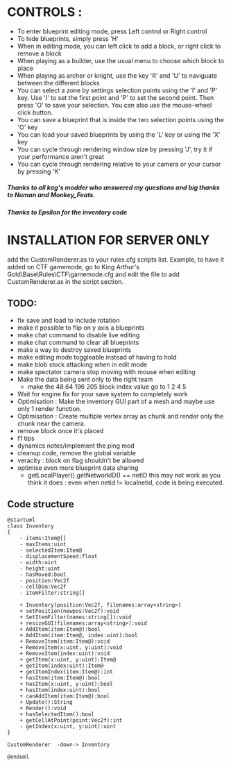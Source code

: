 # CONTROLS :
- To enter blueprint editing mode, press Left control or Right control
- To hide blueprints, simply press 'H'
- When in editing mode, you can left click to add a block, or right click to remove a block
- When playing as a builder, use the usual menu to choose which block to place
- When playing as archer or knight, use the key 'R' and 'U' to naviguate between the different blocks
- You can select a zone by settings selection points using the 'I' and 'P' key. Use 'I' to set the first point and 'P' to set the second point. Then press 'O' to save your selection. You can also use the mouse-wheel click button.
- You can save a blueprint that is inside the two selection points using the 'O' key
- You can load your saved blueprints by using the 'L' key or using the 'X' key
- You can cycle through rendering window size by pressing 'J', try it if your performance aren't great
- You can cycle through rendering relative to your camera or your cursor by pressing 'K'
##### Thanks to all kag's modder who answered my questions and big thanks to Numan and Monkey_Feats.
##### Thanks to Epsilon for the inventory code

# INSTALLATION FOR SERVER ONLY
add the CustomRenderer.as to your rules.cfg scripts list. Example, to have it added on CTF gamemode, go to King Arthur's Gold\Base\Rules\CTF\gamemode.cfg and edit the file to add CustomRenderer.as in the script section.

## TODO:
- fix save and load to include rotation
- make it possible to flip on y axis a blueprints
- make chat command to disable live editing
- make chat command to clear all blueprints
- make a way to destroy saved blueprints
- make editing mode toggleable instead of having to hold
- make blob stock attacking when in edit mode
- make spectator camera stop moving with mouse when editing
- Make the data being sent only to the right team
    - make the 48 64 196 205 block index value go to 1 2 4 5 
- Wait for engine fix for your save system to completely work
- Optimisation : Make the inventory GUI part of a mesh and maybe use only 1 render function.
- Optimisation : Create multiple vertex array as chunk and render only the chunk near the camera.
- remove block once it's placed
- f1 tips
- dynamics notes/implement the ping mod
- cleanup code, remove the global variable
- veracity : block on flag shouldn't be allowed 
- optimise even more blueprint data sharing
    - getLocalPlayer().getNetworkID() == netID this may not work as you think it does : even when netid != localnetid, code is being executed.

## Code structure
```plantuml
@startuml
class Inventory
{
	- items:Item@[]
	- maxItems:uint
	- selectedItem:Item@
	- displacementSpeed:float
	- width:uint
	- height:uint
	- hasMoved:bool
	- position:Vec2f
	- cellDim:Vec2f
	- itemFilter:string[]

	+ Inventory(position:Vec2f, filenames:array<string>)
	+ setPosition(newpos:Vec2f):void
	+ SetItemFilter(names:string[]):void
	+ resizeGUI(filenames:array<string>):void
	+ AddItem(item:Item@):bool
	+ AddItem(item:Item@, index:uint):bool
	+ RemoveItem(item:Item@):void
	+ RemoveItem(x:uint, y:uint):void
	+ RemoveItem(index:uint):void
	+ getItem(x:uint, y:uint):Item@
	+ getItem(index:uint):Item@
	+ getItemIndex(item:Item@):int
	+ hasItem(item:Item@):bool
	+ hasItem(x:uint, y:uint):bool
	+ hasItem(index:uint):bool
	+ canAddItem(item:Item@):bool
	+ Update():String
	+ Render():void
	+ hasSelectedItem():bool
	+ getCellAtPoint(point:Vec2f):int
	- getIndex(x:uint, y:uint):uint
}

CustomRenderer  -down-> Inventory

@enduml
```